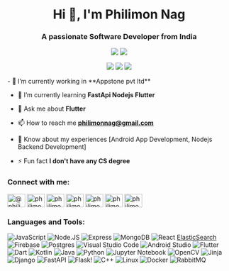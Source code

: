 <h1 align="center">Hi 👋, I'm Philimon Nag</h1>
<h3 align="center">A passionate Software Developer from India</h3>

<div align="center">
       
![](http://github-profile-summary-cards.vercel.app/api/cards/repos-per-language?username=PhilimonNag&theme=moonlight)
![](http://github-profile-summary-cards.vercel.app/api/cards/most-commit-language?username=PhilimonNag&theme=moonlight)

![](https://github-readme-stats.vercel.app/api?username=PhilimonNag&theme=nightowl&hide_border=false&include_all_commits=false&count_private=false)
![](http://github-profile-summary-cards.vercel.app/api/cards/profile-details?username=PhilimonNag&theme=radical)
![](https://github-readme-streak-stats.herokuapp.com/?user=PhilimonNag&theme=nightowl&hide_border=false)<br/>

</div>
- 🔭 I’m currently working in **Appstone pvt ltd**

- 🌱 I’m currently learning **FastApi Nodejs Flutter**

- 💬 Ask me about **Flutter**

- 📫 How to reach me **philimonnag@gmail.com**

- 📄 Know about my experiences [Android App Development, Nodejs Backend Development]

- ⚡ Fun fact **I don't have any CS degree**

<h3 align="left">Connect with me:</h3>
<p align="left">
<a href="https://twitter.com/@philimon_nag" target="blank"><img align="center" src="https://raw.githubusercontent.com/rahuldkjain/github-profile-readme-generator/master/src/images/icons/Social/twitter.svg" alt="@philimon_nag" height="30" width="40" /></a>
<a href="https://linkedin.com/in/philimon-nag-78b30b209" target="blank"><img align="center" src="https://raw.githubusercontent.com/rahuldkjain/github-profile-readme-generator/master/src/images/icons/Social/linked-in-alt.svg" alt="philimon-nag-78b30b209" height="30" width="40" /></a>
<a href="https://fb.com/philimon nag" target="blank"><img align="center" src="https://raw.githubusercontent.com/rahuldkjain/github-profile-readme-generator/master/src/images/icons/Social/facebook.svg" alt="philimon nag" height="30" width="40" /></a>
<a href="https://instagram.com/philimon_nag" target="blank"><img align="center" src="https://raw.githubusercontent.com/rahuldkjain/github-profile-readme-generator/master/src/images/icons/Social/instagram.svg" alt="philimon_nag" height="30" width="40" /></a>
<a href="https://www.youtube.com/c/philimon nag" target="blank"><img align="center" src="https://raw.githubusercontent.com/rahuldkjain/github-profile-readme-generator/master/src/images/icons/Social/youtube.svg" alt="philimon nag" height="30" width="40" /></a>
<a href="https://www.hackerrank.com/philimonnag" target="blank"><img align="center" src="https://raw.githubusercontent.com/rahuldkjain/github-profile-readme-generator/master/src/images/icons/Social/hackerrank.svg" alt="philimonnag" height="30" width="40" /></a>
<a href="https://www.leetcode.com/philimonnag" target="blank"><img align="center" src="https://raw.githubusercontent.com/rahuldkjain/github-profile-readme-generator/master/src/images/icons/Social/leet-code.svg" alt="philimonnag" height="30" width="40" /></a>
</p>

<h3 align="left">Languages and Tools:</h3>

![JavaScript](https://img.shields.io/badge/javascript-%23323330.svg?style=for-the-badge&logo=javascript&logoColor=%23F7DF1E)
![Node.JS](https://img.shields.io/badge/Node.js-43853D?style=for-the-badge&logo=node.js&logoColor=white)
![Express](https://img.shields.io/badge/Express.js-404D59?style=for-the-badge)
![MongoDB](https://img.shields.io/badge/mongodb-001E2B?style=for-the-badge&logo=mongodb&logoColor=00ED64)
![React](https://img.shields.io/badge/react-%2320232a.svg?style=for-the-badge&logo=react&logoColor=%2361DAFB)
[ElasticSearch](https://img.shields.io/badge/-ElasticSearch-005571?style=for-the-badge&logo=elasticsearch)
![Firebase](https://img.shields.io/badge/firebase-%23039BE5.svg?style=for-the-badge&logo=firebase)
![Postgres](https://img.shields.io/badge/postgres-%23316192.svg?style=for-the-badge&logo=postgresql&logoColor=white)
![Visual Studio Code](https://img.shields.io/badge/Visual%20Studio%20Code-0078d7.svg?style=for-the-badge&logo=visual-studio-code&logoColor=white)
![Android Studio](https://img.shields.io/badge/Android%20Studio-3DDC84.svg?style=for-the-badge&logo=android-studio&logoColor=white)
![Flutter](https://img.shields.io/badge/Flutter-%2302569B.svg?style=for-the-badge&logo=Flutter&logoColor=white)
![Dart](https://img.shields.io/badge/dart-%230175C2.svg?style=for-the-badge&logo=dart&logoColor=white)
![Kotlin](https://img.shields.io/badge/kotlin-%237F52FF.svg?style=for-the-badge&logo=kotlin&logoColor=white)
![Java](https://img.shields.io/badge/java-%23ED8B00.svg?style=for-the-badge&logo=openjdk&logoColor=white)
![Python](https://img.shields.io/badge/python-3670A0?style=for-the-badge&logo=python&logoColor=ffdd54)
![Jupyter Notebook](https://img.shields.io/badge/jupyter-%23FA0F00.svg?style=for-the-badge&logo=jupyter&logoColor=white)
![OpenCV](https://img.shields.io/badge/opencv-%23white.svg?style=for-the-badge&logo=opencv&logoColor=white)
![Jinja](https://img.shields.io/badge/jinja-white.svg?style=for-the-badge&logo=jinja&logoColor=black)
![Django](https://img.shields.io/badge/django-%23092E20.svg?style=for-the-badge&logo=django&logoColor=white)
![FastAPI](https://img.shields.io/badge/FastAPI-005571?style=for-the-badge&logo=fastapi)
![Flask](https://img.shields.io/badge/flask-%23000.svg?style=for-the-badge&logo=flask&logoColor=white)!
![C++](https://img.shields.io/badge/c++-%2300599C.svg?style=for-the-badge&logo=c%2B%2B&logoColor=white)
![Linux](https://img.shields.io/badge/Linux-FCC624?style=for-the-badge&logo=linux&logoColor=black)
![Docker](https://img.shields.io/badge/docker-%230db7ed.svg?style=for-the-badge&logo=docker&logoColor=white)
![RabbitMQ](https://img.shields.io/badge/Rabbitmq-FF6600?style=for-the-badge&logo=rabbitmq&logoColor=white)
